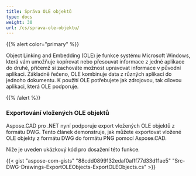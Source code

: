 ```yaml
---
title: Správa OLE objektů
type: docs
weight: 30
url: /cs/sprava-ole-objektu/
---
```


{{% alert color="primary" %}} 

Object Linking and Embedding (OLE) je funkce systému Microsoft Windows, která vám umožňuje kopírovat nebo přesouvat informace z jedné aplikace do druhé, přičemž si zachováte možnost upravovat informace v původní aplikaci. Základně řečeno, OLE kombinuje data z různých aplikací do jednoho dokumentu. K použití OLE potřebujete jak zdrojovou, tak cílovou aplikaci, která OLE podporuje.

{{% /alert %}} 
### **Exportování vložených OLE objektů**
Aspose.CAD pro .NET nyní podporuje export vložených OLE objektů z formátu DWG. Tento článek demonstruje, jak můžete exportovat vložené OLE objekty z formátu DWG do formátu PNG pomocí Aspose.CAD.

Níže je uveden ukázkový kód pro dosažení této funkce.

{{< gist "aspose-com-gists" "88cdd0899132edaf0afff77d33d11ae5" "Src-DWG-Drawings-ExportOLEObjects-ExportOLEObjects.cs" >}}
